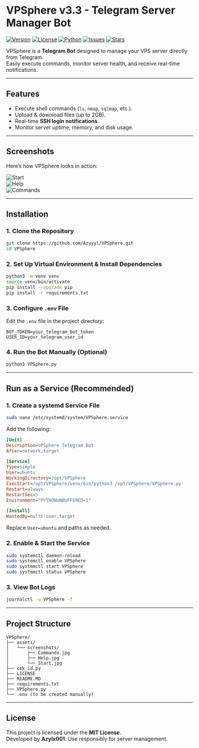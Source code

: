 # VPSphere v3.3 - Telegram Server Manager Bot

[![Version](https://img.shields.io/badge/version-3.3-blue.svg)](https://github.com/Azyyyl/VPSphere)
[![License](https://img.shields.io/badge/license-MIT-green.svg)](LICENSE)
[![Python](https://img.shields.io/badge/python-3.8%2B-brightgreen.svg)](https://www.python.org/)
[![Issues](https://img.shields.io/github/issues/Azyyyl/VPSphere)](https://github.com/Azyyyl/VPSphere/issues)
[![Stars](https://img.shields.io/github/stars/Azyyyl/VPSphere)](https://github.com/Azyyyl/VPSphere/stargazers)

VPSphere is a **Telegram Bot** designed to manage your VPS server directly from Telegram.  
Easily execute commands, monitor server health, and receive real-time notifications.

---

## Features
- Execute shell commands (`ls`, `nmap`, `sqlmap`, etc.).
- Upload & download files (up to 2GB).
- Real-time **SSH login notifications**.
- Monitor server uptime, memory, and disk usage.

---

## Screenshots
Here’s how VPSphere looks in action:

![Start](assets/screenshots/Start.jpg)  
![Help](assets/screenshots/Help.jpg)  
![Commands](assets/screenshots/Commands.jpg)  

---

## Installation

### 1. Clone the Repository
```bash
git clone https://github.com/Azyyyl/VPSphere.git
cd VPSphere
```

### 2. Set Up Virtual Environment & Install Dependencies
```bash
python3 -m venv venv
source venv/bin/activate
pip install --upgrade pip
pip install -r requirements.txt
```

### 3. Configure `.env` File
Edit the `.env` file in the project directory:
```env
BOT_TOKEN=your_telegram_bot_token
USER_ID=your_telegram_user_id
```

### 4. Run the Bot Manually (Optional)
```bash
python3 VPSphere.py
```

---

## Run as a Service (Recommended)

### 1. Create a systemd Service File
```bash
sudo nano /etc/systemd/system/VPSphere.service
```
Add the following:
```ini
[Unit]
Description=VPSphere Telegram Bot
After=network.target

[Service]
Type=simple
User=ubuntu
WorkingDirectory=/opt/VPSphere
ExecStart=/opt/VPSphere/venv/bin/python3 /opt/VPSphere/VPSphere.py
Restart=always
RestartSec=5
Environment="PYTHONUNBUFFERED=1"

[Install]
WantedBy=multi-user.target
```

Replace `User=ubuntu` and paths as needed.

### 2. Enable & Start the Service
```bash
sudo systemctl daemon-reload
sudo systemctl enable VPSphere
sudo systemctl start VPSphere
sudo systemctl status VPSphere
```

### 3. View Bot Logs
```bash
journalctl -u VPSphere -f
```

---

## Project Structure
```
VPSphere/
├── assets/
│   └── screenshots/
│       ├── Commands.jpg
│       ├── Help.jpg
│       └── Start.jpg
├── cek_id.py
├── LICENSE
├── README.MD
├── requirements.txt
├── VPSphere.py
└── .env (to be created manually)
```

---

## License
This project is licensed under the **MIT License**.  
Developed by **Azylx001**. Use responsibly for server management.
